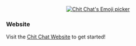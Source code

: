 
<div align="center">
  <a href="https://ngx-chitchat.netlify.app">
    <img src="https://ngx-chitchat.netlify.app/img/library-preview.png" alt="Chit Chat's Emoji picker">
  </a>
</div>

### Website

Visit the [Chit Chat Website](https://ngx-chitchat.netlify.app) to get started!
